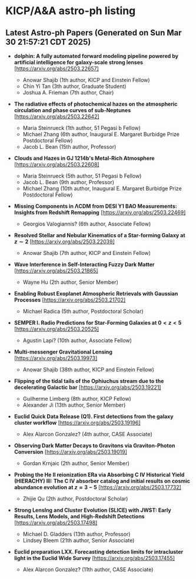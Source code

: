 # KICP/A&A astro-ph listing

## Latest Astro-ph Papers (Generated on Sun Mar 30 21:57:21 CDT 2025)

- **dolphin: A fully automated forward modeling pipeline powered by artificial intelligence for galaxy-scale strong lenses**
[https://arxiv.org/abs/2503.22657]
  + Anowar Shajib (1th author, KICP and Einstein Fellow)
  + Chin Yi Tan (3th author, Graduate Student)
  + Joshua A. Frieman (7th author, Chair)

- **The radiative effects of photochemical hazes on the atmospheric circulation and phase curves of sub-Neptunes**
[https://arxiv.org/abs/2503.22642]
  + Maria Steinrueck (1th author, 51 Pegasi b Fellow)
  + Michael Zhang (6th author, Inaugural E. Margaret Burbidge Prize Postdoctoral Fellow)
  + Jacob L. Bean (15th author, Professor)

- **Clouds and Hazes in GJ 1214b's Metal-Rich Atmosphere**
[https://arxiv.org/abs/2503.22608]
  + Maria Steinrueck (5th author, 51 Pegasi b Fellow)
  + Jacob L. Bean (9th author, Professor)
  + Michael Zhang (10th author, Inaugural E. Margaret Burbidge Prize Postdoctoral Fellow)

- **Missing Components in ΛCDM from DESI Y1 BAO Measurements: Insights from Redshift Remapping**
[https://arxiv.org/abs/2503.22469]
  + Georgios Valogiannis? (6th author, Associate Fellow)

- **Resolved Stellar and Nebular Kinematics of a Star-forming Galaxy at $z\sim2$**
[https://arxiv.org/abs/2503.22039]
  + Anowar Shajib (7th author, KICP and Einstein Fellow)

- **Wave Interference in Self-Interacting Fuzzy Dark Matter**
[https://arxiv.org/abs/2503.21865]
  + Wayne Hu (2th author, Senior Member)

- **Enabling Robust Exoplanet Atmospheric Retrievals with Gaussian Processes**
[https://arxiv.org/abs/2503.21702]
  + Michael Radica (5th author, Postdoctoral Scholar)

- **SEMPER I. Radio Predictions for Star-Forming Galaxies at $0<z<5$**
[https://arxiv.org/abs/2503.20525]
  + Agustin Lapi? (10th author, Associate Fellow)

- **Multi-messenger Gravitational Lensing**
[https://arxiv.org/abs/2503.19973]
  + Anowar Shajib (38th author, KICP and Einstein Fellow)

- **Flipping of the tidal tails of the Ophiuchus stream due to the decelerating Galactic bar**
[https://arxiv.org/abs/2503.19221]
  + Guilherme Limberg (8th author, KICP Fellow)
  + Alexander Ji (13th author, Senior Member)

- **Euclid Quick Data Release (Q1). First detections from the galaxy cluster workflow**
[https://arxiv.org/abs/2503.19196]
  + Alex Alarcon Gonzalez? (4th author, CASE Associate)

- **Observing Dark Matter Decays to Gravitons via Graviton-Photon Conversion**
[https://arxiv.org/abs/2503.19019]
  + Gordan Krnjaic (2th author, Senior Member)

- **Probing the He II reionization ERa via Absorbing C IV Historical Yield (HIERACHY) III: The C IV absorber catalog and initial results on cosmic abundance evolution at $z\approx 3-5$**
[https://arxiv.org/abs/2503.17732]
  + Zhijie Qu (2th author, Postdoctoral Scholar)

- **Strong LensIng and Cluster Evolution (SLICE) with JWST: Early Results, Lens Models, and High-Redshift Detections**
[https://arxiv.org/abs/2503.17498]
  + Michael D. Gladders (13th author, Professor)
  + Lindsey Bleem (21th author, Senior Associate)

- **Euclid preparation LXX. Forecasting detection limits for intracluster light in the Euclid Wide Survey**
[https://arxiv.org/abs/2503.17455]
  + Alex Alarcon Gonzalez? (11th author, CASE Associate)

